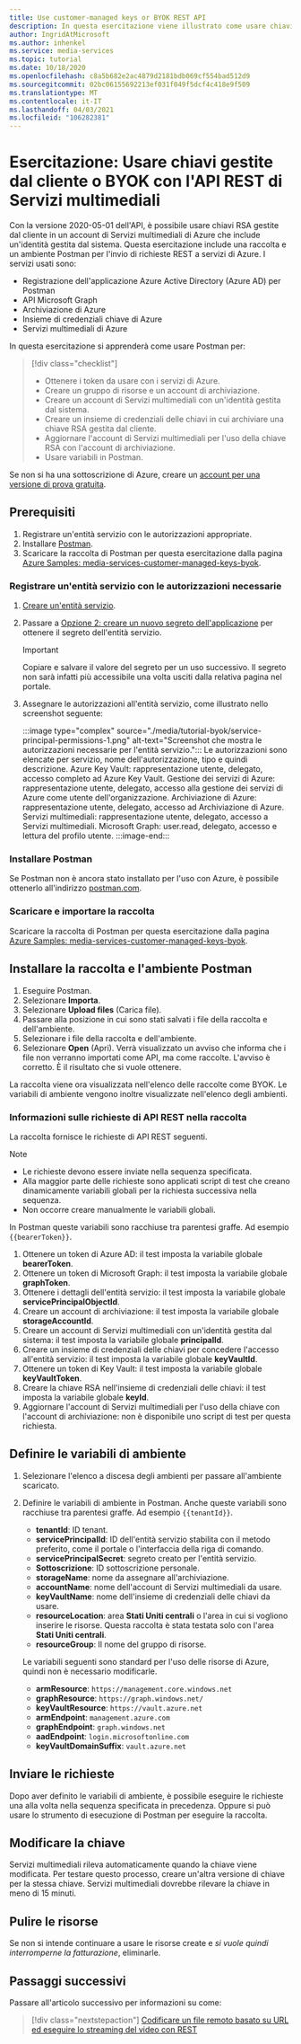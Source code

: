 ```yaml
---
title: Use customer-managed keys or BYOK REST API
description: In questa esercitazione viene illustrato come usare chiavi gestite dal cliente o BYOK (Bring Your Own Key) con un account di archiviazione di Servizi multimediali di Azure.
author: IngridAtMicrosoft
ms.author: inhenkel
ms.service: media-services
ms.topic: tutorial
ms.date: 10/18/2020
ms.openlocfilehash: c8a5b682e2ac4879d2181bdb069cf554bad512d9
ms.sourcegitcommit: 02bc06155692213ef031f049f5dcf4c418e9f509
ms.translationtype: MT
ms.contentlocale: it-IT
ms.lasthandoff: 04/03/2021
ms.locfileid: "106282381"
---
```

# <a name="tutorial-use-customer-managed-keys-or-byok-with-media-services-rest-api"></a>Esercitazione: Usare chiavi gestite dal cliente o BYOK con l'API REST di Servizi multimediali

Con la versione 2020-05-01 dell'API, è possibile usare chiavi RSA gestite dal cliente in un account di Servizi multimediali di Azure che include un'identità gestita dal sistema. Questa esercitazione include una raccolta e un ambiente Postman per l'invio di richieste REST a servizi di Azure. I servizi usati sono:

- Registrazione dell'applicazione Azure Active Directory (Azure AD) per Postman
- API Microsoft Graph
- Archiviazione di Azure
- Insieme di credenziali chiave di Azure
- Servizi multimediali di Azure

In questa esercitazione si apprenderà come usare Postman per:

> [!div class="checklist"]
> - Ottenere i token da usare con i servizi di Azure.
> - Creare un gruppo di risorse e un account di archiviazione.
> - Creare un account di Servizi multimediali con un'identità gestita dal sistema.
> - Creare un insieme di credenziali delle chiavi in cui archiviare una chiave RSA gestita dal cliente.
> - Aggiornare l'account di Servizi multimediali per l'uso della chiave RSA con l'account di archiviazione.
> - Usare variabili in Postman.

Se non si ha una sottoscrizione di Azure, creare un [account per una versione di prova gratuita](https://azure.microsoft.com/free/).

## <a name="prerequisites"></a>Prerequisiti

1. Registrare un'entità servizio con le autorizzazioni appropriate.
1. Installare [Postman](https://www.postman.com).
1. Scaricare la raccolta di Postman per questa esercitazione dalla pagina [Azure Samples: media-services-customer-managed-keys-byok](https://github.com/Azure-Samples/media-services-customer-managed-keys-byok).

### <a name="register-a-service-principal-with-the-needed-permissions"></a>Registrare un'entità servizio con le autorizzazioni necessarie

1. [Creare un'entità servizio](../../active-directory/develop/howto-create-service-principal-portal.md).
1. Passare a [Opzione 2: creare un nuovo segreto dell'applicazione](../../active-directory/develop/howto-create-service-principal-portal.md#authentication-two-options) per ottenere il segreto dell'entità servizio.

   > [!IMPORTANT]
   >Copiare e salvare il valore del segreto per un uso successivo. Il segreto non sarà infatti più accessibile una volta usciti dalla relativa pagina nel portale.

1. Assegnare le autorizzazioni all'entità servizio, come illustrato nello screenshot seguente:

   :::image type="complex" source="./media/tutorial-byok/service-principal-permissions-1.png" alt-text="Screenshot che mostra le autorizzazioni necessarie per l'entità servizio.":::
   Le autorizzazioni sono elencate per servizio, nome dell'autorizzazione, tipo e quindi descrizione. Azure Key Vault: rappresentazione utente, delegato, accesso completo ad Azure Key Vault. Gestione dei servizi di Azure: rappresentazione utente, delegato, accesso alla gestione dei servizi di Azure come utente dell'organizzazione. Archiviazione di Azure: rappresentazione utente, delegato, accesso ad Archiviazione di Azure. Servizi multimediali: rappresentazione utente, delegato, accesso a Servizi multimediali. Microsoft Graph: user.read, delegato, accesso e lettura del profilo utente.
   :::image-end:::

### <a name="install-postman"></a>Installare Postman

Se Postman non è ancora stato installato per l'uso con Azure, è possibile ottenerlo all'indirizzo [postman.com](https://www.postman.com/).

### <a name="download-and-import-the-collection"></a>Scaricare e importare la raccolta

Scaricare la raccolta di Postman per questa esercitazione dalla pagina [Azure Samples: media-services-customer-managed-keys-byok](https://github.com/Azure-Samples/media-services-customer-managed-keys-byok).

## <a name="install-the-postman-collection-and-environment"></a>Installare la raccolta e l'ambiente Postman

1. Eseguire Postman.
1. Selezionare **Importa**.
1. Selezionare **Upload files** (Carica file).
1. Passare alla posizione in cui sono stati salvati i file della raccolta e dell'ambiente.
1. Selezionare i file della raccolta e dell'ambiente.
1. Selezionare **Open** (Apri). Verrà visualizzato un avviso che informa che i file non verranno importati come API, ma come raccolte. L'avviso è corretto. È il risultato che si vuole ottenere.

La raccolta viene ora visualizzata nell'elenco delle raccolte come BYOK. Le variabili di ambiente vengono inoltre visualizzate nell'elenco degli ambienti.

### <a name="understand-the-rest-api-requests-in-the-collection"></a>Informazioni sulle richieste di API REST nella raccolta

La raccolta fornisce le richieste di API REST seguenti.

> [!NOTE]
>
>- Le richieste devono essere inviate nella sequenza specificata.
>- Alla maggior parte delle richieste sono applicati script di test che creano dinamicamente variabili globali per la richiesta successiva nella sequenza.
>- Non occorre creare manualmente le variabili globali.

In Postman queste variabili sono racchiuse tra parentesi graffe. Ad esempio `{{bearerToken}}`.

1. Ottenere un token di Azure AD: il test imposta la variabile globale **bearerToken**.
2. Ottenere un token di Microsoft Graph: il test imposta la variabile globale **graphToken**.
3. Ottenere i dettagli dell'entità servizio: il test imposta la variabile globale **servicePrincipalObjectId**.
4. Creare un account di archiviazione: il test imposta la variabile globale **storageAccountId**.
5. Creare un account di Servizi multimediali con un'identità gestita dal sistema: il test imposta la variabile globale **principalId**.
6. Creare un insieme di credenziali delle chiavi per concedere l'accesso all'entità servizio: il test imposta la variabile globale **keyVaultId**.
7. Ottenere un token di Key Vault: il test imposta la variabile globale **keyVaultToken**.
8. Creare la chiave RSA nell'insieme di credenziali delle chiavi: il test imposta la variabile globale **keyId**.
9. Aggiornare l'account di Servizi multimediali per l'uso della chiave con l'account di archiviazione: non è disponibile uno script di test per questa richiesta.

## <a name="define-environment-variables"></a>Definire le variabili di ambiente

1. Selezionare l'elenco a discesa degli ambienti per passare all'ambiente scaricato.
1. Definire le variabili di ambiente in Postman. Anche queste variabili sono racchiuse tra parentesi graffe. Ad esempio `{{tenantId}}`.

    - **tenantId**: ID tenant.
    - **servicePrincipalId**: ID dell'entità servizio stabilita con il metodo preferito, come il portale o l'interfaccia della riga di comando.
    - **servicePrincipalSecret**: segreto creato per l'entità servizio.
    - **Sottoscrizione**: ID sottoscrizione personale.
    - **storageName**: nome da assegnare all'archiviazione.
    - **accountName**: nome dell'account di Servizi multimediali da usare.
    - **keyVaultName**: nome dell'insieme di credenziali delle chiavi da usare.
    - **resourceLocation**: area **Stati Uniti centrali** o l'area in cui si vogliono inserire le risorse. Questa raccolta è stata testata solo con l'area **Stati Uniti centrali**.
    - **resourceGroup**: Il nome del gruppo di risorse.

    Le variabili seguenti sono standard per l'uso delle risorse di Azure, quindi non è necessario modificarle.

    - **armResource**: `https://management.core.windows.net`
    - **graphResource**: `https://graph.windows.net/`
    - **keyVaultResource**: `https://vault.azure.net`
    - **armEndpoint**: `management.azure.com`
    - **graphEndpoint**: `graph.windows.net`
    - **aadEndpoint**: `login.microsoftonline.com`
    - **keyVaultDomainSuffix**: `vault.azure.net`

## <a name="send-the-requests"></a>Inviare le richieste

Dopo aver definito le variabili di ambiente, è possibile eseguire le richieste una alla volta nella sequenza specificata in precedenza. Oppure si può usare lo strumento di esecuzione di Postman per eseguire la raccolta.

## <a name="change-the-key"></a>Modificare la chiave

Servizi multimediali rileva automaticamente quando la chiave viene modificata. Per testare questo processo, creare un'altra versione di chiave per la stessa chiave. Servizi multimediali dovrebbe rilevare la chiave in meno di 15 minuti.

## <a name="clean-up-resources"></a>Pulire le risorse

Se non si intende continuare a usare le risorse create e *si vuole quindi interromperne la fatturazione*, eliminarle.

## <a name="next-steps"></a>Passaggi successivi

Passare all'articolo successivo per informazioni su come:
> [!div class="nextstepaction"]
> [Codificare un file remoto basato su URL ed eseguire lo streaming del video con REST](stream-files-tutorial-with-rest.md)